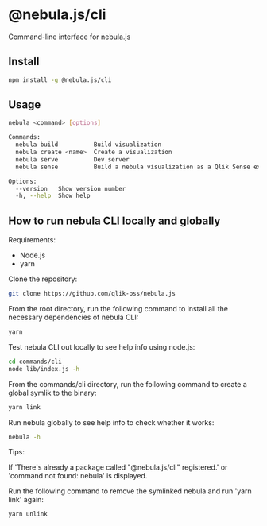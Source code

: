 # @nebula.js/cli

Command-line interface for nebula.js

## Install

```sh
npm install -g @nebula.js/cli
```

## Usage

```sh
nebula <command> [options]

Commands:
  nebula build          Build visualization
  nebula create <name>  Create a visualization
  nebula serve          Dev server
  nebula sense          Build a nebula visualization as a Qlik Sense extension

Options:
  --version   Show version number                                      [boolean]
  -h, --help  Show help                                                [boolean]
```

## How to run nebula CLI locally and globally

Requirements:

- Node.js
- yarn

Clone the repository:

```sh
git clone https://github.com/qlik-oss/nebula.js
```

From the root directory, run the following command to install all the necessary dependencies of nebula CLI:

```sh
yarn
```

Test nebula CLI out locally to see help info using node.js:

```sh
cd commands/cli
node lib/index.js -h
```

From the commands/cli directory, run the following command to create a global symlik to the binary:

```sh
yarn link
```

Run nebula globally to see help info to check whether it works:

```sh
nebula -h
```

Tips:

If 'There's already a package called "@nebula.js/cli" registered.' or 'command not found: nebula' is displayed.

Run the following command to remove the symlinked nebula and run 'yarn link' again:

```sh
yarn unlink
```
